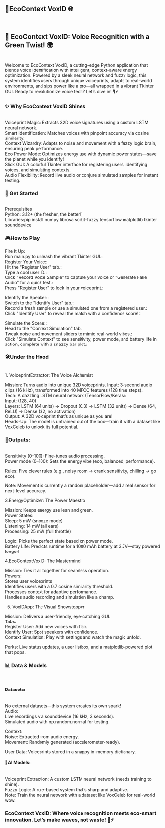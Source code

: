 <h2><b>🌿EcoContext VoxID 🌐</b></h2><br>
<h2><b>🌟 EcoContext VoxID: Voice Recognition with a Green Twist! 🌍</b></h2><br>
Welcome to EcoContext VoxID, a cutting-edge Python application that blends voice identification with intelligent, context-aware energy optimization. Powered by a sleek neural network and fuzzy logic, this system identifies users through unique voiceprints, adapts to real-world environments, and sips power like a pro—all wrapped in a vibrant Tkinter GUI. Ready to revolutionize voice tech? Let’s dive in! 🎙️⚡️<br>

<h3>✨ Why EcoContext VoxID Shines</h3><br>
Voiceprint Magic: Extracts 32D voice signatures using a custom LSTM neural network.<br>
Smart Identification: Matches voices with pinpoint accuracy via cosine similarity.<br>
Context Wizardry: Adapts to noise and movement with a fuzzy logic brain, ensuring peak performance.<br>
Eco Power Mode: Optimizes energy use with dynamic power states—save the planet while you identify!<br>
Slick GUI: A colorful Tkinter interface for registering users, identifying voices, and simulating contexts.<br>
Audio Flexibility: Record live audio or conjure simulated samples for instant testing.<br>

<h3>🚀 Get Started</h3><br>
Prerequisites<br>
Python: 3.12+ (the fresher, the better!)<br>
Libraries:pip install numpy librosa scikit-fuzzy tensorflow matplotlib tkinter sounddevice<br>

<h3>🎮How to Play</h3>
Fire It Up:<br>
Run main.py to unleash the vibrant Tkinter GUI.:<br>
Register Your Voice::<br>
Hit the "Register User" tab.:<br>
Type a cool user ID.:<br>
Click "Record Voice Sample" to capture your voice or "Generate Fake Audio" for a quick test.:<br>
Press "Register User" to lock in your voiceprint.:<br>

Identify the Speaker::<br>
Switch to the "Identify User" tab.:<br>
Record a fresh sample or use a simulated one from a registered user.:<br>
Click "Identify User" to reveal the match with a confidence score!:<br>

Simulate the Scene::<br>
Head to the "Context Simulation" tab.:<br>
Tweak noise and movement sliders to mimic real-world vibes.:<br>
Click "Simulate Context" to see sensitivity, power mode, and battery life in action, complete with a snazzy bar plot.:<br>

<h3>🛠️Under the Hood</h3><br>
1. VoiceprintExtractor: The Voice Alchemist<br>

Mission: Turns audio into unique 32D voiceprints.
Input: 3-second audio clips (16 kHz), transformed into 40 MFCC features (128 time steps).<br>
Tech: A dazzling LSTM neural network (TensorFlow/Keras):<br>
Input: (128, 40)<br>
Layers: LSTM (64 units) → Dropout (0.3) → LSTM (32 units) → Dense (64, ReLU) → Dense (32, no activation)<br>
Output: A 32D voiceprint that’s as unique as you are!<br>
Heads-Up: The model is untrained out of the box—train it with a dataset like VoxCeleb to unlock its full potential.<br>

<h3>💭Outputs:</h3><br>
Sensitivity (0–100): Fine-tunes audio processing.<br>
Power mode (0–100): Sets the energy vibe (eco, balanced, performance).<br>


Rules: Five clever rules (e.g., noisy room → crank sensitivity, chilling → go eco).<br>


Note: Movement is currently a random placeholder—add a real sensor for next-level accuracy.<br>

3.EnergyOptimizer: The Power Maestro<br>

Mission: Keeps energy use lean and green.<br>
Power States:<br>
Sleep: 5 mW (snooze mode)<br>
Listening: 14 mW (all ears)<br>
Processing: 25 mW (full throttle)<br>


Logic: Picks the perfect state based on power mode.<br>
Battery Life: Predicts runtime for a 1000 mAh battery at 3.7V—stay powered longer!<br>

4.EcoContextVoxID: The Mastermind<br>

Mission: Ties it all together for seamless operation.<br>
Powers:<br>
Stores user voiceprints<br>
Identifies users with a 0.7 cosine similarity threshold.<br>
Processes context for adaptive performance.<br>
Handles audio recording and simulation like a champ.<br>



5. VoxIDApp: The Visual Showstopper<br>

Mission: Delivers a user-friendly, eye-catching GUI.<br>
Tabs:<br>
Register User: Add new voices with flair.<br>
Identify User: Spot speakers with confidence.<br>
Context Simulation: Play with settings and watch the magic unfold.<br>


Perks: Live status updates, a user listbox, and a matplotlib-powered plot that pops.<br>

<h3>📊 Data & Models</h3><br>

<h4>Datasets:</h4><br>
No external datasets—this system creates its own spark!<br>
Audio:<br>
Live recordings via sounddevice (16 kHz, 3 seconds).<br>
Simulated audio with np.random.normal for testing.<br>


Context:<br>
Noise: Extracted from audio energy.<br>
Movement: Randomly generated (accelerometer-ready).<br>


User Data: Voiceprints stored in a snappy in-memory dictionary.<br>


<h4>🤖AI Models:</h4><br>
Voiceprint Extraction: A custom LSTM neural network (needs training to shine).<br>
Fuzzy Logic: A rule-based system that’s sharp and adaptive.<br>
Note: Train the neural network with a dataset like VoxCeleb for real-world wow.<br>


<h3>EcoContext VoxID: Where voice recognition meets eco-smart innovation. Let’s make waves, not waste! 🌊⚡️</h3><br>

